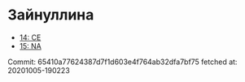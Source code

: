 # Зайнуллина
- [14: CE](14.md)
- [15: NA](15.md)

Commit: 65410a77624387d7f1d603e4f764ab32dfa7bf75
 fetched at: 20201005-190223
